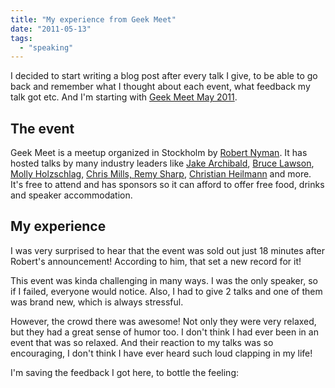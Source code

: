 ```yaml
---
title: "My experience from Geek Meet"
date: "2011-05-13"
tags:
  - "speaking"
---
```


I decided to start writing a blog post after every talk I give, to be able to go back and remember what I thought about each event, what feedback my talk got etc. And I'm starting with [Geek Meet May 2011](http://robertnyman.com/2011/04/06/geek-meet-may-2011-with-lea-verou/).

## The event

Geek Meet is a meetup organized in Stockholm by [Robert Nyman](http://robertnyman.com/). It has hosted talks by many industry leaders like [Jake Archibald](http://robertnyman.com/2011/01/12/geek-meet-february-2011-with-jake-archibald/), [Bruce Lawson](http://robertnyman.com/2010/09/06/geek-meet-september-2010-with-bruce-lawson/), [Molly Holzschlag](http://robertnyman.com/2009/09/21/geek-meet-october-2009-molly-holzschlag-will-present-about-html-5-and-other-goodies/), [Chris Mills, Remy Sharp](http://robertnyman.com/2009/05/04/geek-meet-charity-june-4th-2009-chris-mills-and-remy-sharp-speaking/), [Christian Heilmann](http://robertnyman.com/2008/10/16/geek-meet-december-2008-chris-heilmann-presentations/) and more. It's free to attend and has sponsors so it can afford to offer free food, drinks and speaker accommodation.

## My experience

I was very surprised to hear that the event was sold out just 18 minutes after Robert's announcement! According to him, that set a new record for it!

This event was kinda challenging in many ways. I was the only speaker, so if I failed, everyone would notice. Also, I had to give 2 talks and one of them was brand new, which is always stressful.

However, the crowd there was awesome! Not only they were very relaxed, but they had a great sense of humor too. I don't think I had ever been in an event that was so relaxed. And their reaction to my talks was so encouraging, I don't think I have ever heard such loud clapping in my life!

I'm saving the feedback I got here, to bottle the feeling:
